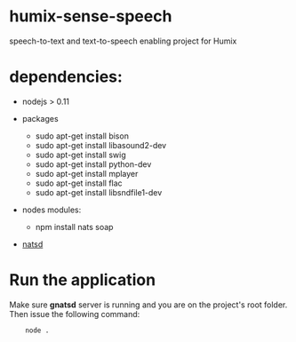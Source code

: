 # humix-sense-speech
speech-to-text and text-to-speech enabling project for Humix

# dependencies:
- nodejs > 0.11
- packages
    - sudo apt-get install bison
    - sudo apt-get install libasound2-dev
    - sudo apt-get install swig
    - sudo apt-get install python-dev
    - sudo apt-get install mplayer
    - sudo apt-get install flac
    - sudo apt-get install libsndfile1-dev

- nodes modules:
    - npm install nats soap

- [natsd](https://github.com/nats-io/gnatsd)

# Run the application
Make sure **gnatsd** server is running and you are on the project's root folder. Then issue the following command:
```
    node .
```

